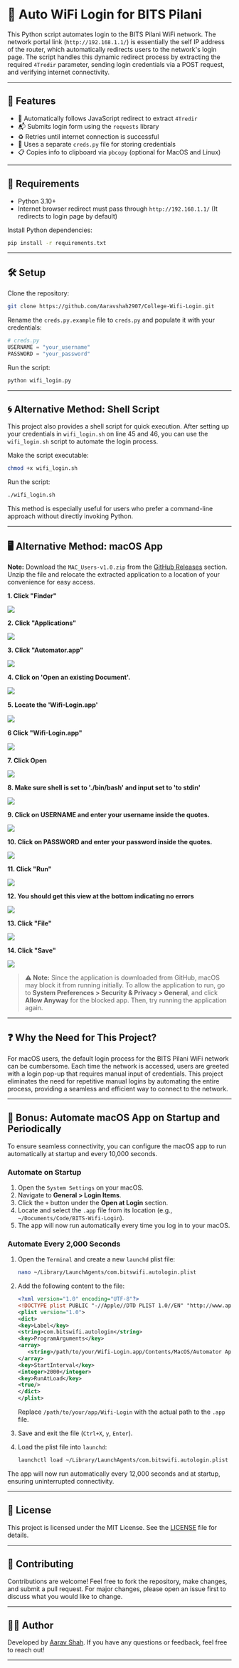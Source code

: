 # 🔐 Auto WiFi Login for BITS Pilani

This Python script automates login to the BITS Pilani WiFi network. The network portal link (`http://192.168.1.1/`) is essentially the self IP address of the router, which automatically redirects users to the network's login page. The script handles this dynamic redirect process by extracting the required `4Tredir` parameter, sending login credentials via a POST request, and verifying internet connectivity.

---

## 🚀 Features

- 🔄 Automatically follows JavaScript redirect to extract `4Tredir`
- 📬 Submits login form using the `requests` library
- ♻️ Retries until internet connection is successful
- 🔐 Uses a separate `creds.py` file for storing credentials
- 📋 Copies info to clipboard via `pbcopy` (optional for MacOS and Linux)

---

## 🧰 Requirements

- Python 3.10+
- Internet browser redirect must pass through `http://192.168.1.1/` (It redirects to login page by default)

Install Python dependencies:

```bash
pip install -r requirements.txt
```

---

## 🛠️ Setup

Clone the repository:

```bash
git clone https://github.com/Aaravshah2907/College-Wifi-Login.git
```

Rename the `creds.py.example` file to `creds.py` and populate it with your credentials:

```python
# creds.py
USERNAME = "your_username"
PASSWORD = "your_password"
```

Run the script:

```bash
python wifi_login.py
```

---

## 🌀 Alternative Method: Shell Script

This project also provides a shell script for quick execution. After setting up your credentials in `wifi_login.sh` on line 45 and 46, you can use the `wifi_login.sh` script to automate the login process.

Make the script executable:

```bash
chmod +x wifi_login.sh
```

Run the script:

```bash
./wifi_login.sh
```

This method is especially useful for users who prefer a command-line approach without directly invoking Python.

---

## 🖥️ Alternative Method: macOS App

**Note:** Download the `MAC_Users-v1.0.zip` from the [GitHub Releases](https://github.com/Aaravshah2907/College-Wifi-Login/releases) section. Unzip the file and relocate the extracted application to a location of your convenience for easy access.

**1. Click "Finder"**

<p><img src="./contents/2usnti1s.png"></p>

**2. Click "Applications"**

<p><img src="./contents/kmo0zhzj.png"></p>

**3. Click "Automator.app"**

<p><img src="./contents/ag0jce50.png"></p>

**4. Click on 'Open an existing Document'.**

<p><img src="./contents/ca3m0ml5.png"></p>

**5. Locate the 'Wiﬁ-Login.app'**

<p><img src="./contents/u1uvpqkz.png"></p>

**6 Click "Wiﬁ-Login.app"**

<p><img src="./contents/kwmyrdnf.png"></p>

**7. Click Open**

<p><img src="./contents/rwyn303f.png"></p>

**8. Make sure shell is set to './bin/bash' and input set to 'to stdin'**

<p><img src="./contents/fqquauji.png"></p>

**9. Click on USERNAME and enter your username inside the quotes.**

<p><img src="./contents/u5irnmcy.png"></p>

**10. Click on PASSWORD and enter your password inside the quotes.**

<p><img src="./contents/d3kobqnd.png"></p>

**11. Click "Run"**

<p><img src="./contents/jhr5x0jx.png"></p>

**12. You should get this view at the bottom indicating no errors**

<p><img src="./contents/yibrqktz.png"></p>

**13. Click "File"**

<p><img src="./contents/i4cb4kvx.png"></p>

**14. Click "Save"**

<p><img src="./contents/pcyja1cd.png"></p>

> **⚠️ Note:** Since the application is downloaded from GitHub, macOS may block it from running initially. To allow the application to run, go to **System Preferences > Security & Privacy > General**, and click **Allow Anyway** for the blocked app. Then, try running the application again.

---

## ❓ Why the Need for This Project?

For macOS users, the default login process for the BITS Pilani WiFi network can be cumbersome. Each time the network is accessed, users are greeted with a login pop-up that requires manual input of credentials. This project eliminates the need for repetitive manual logins by automating the entire process, providing a seamless and efficient way to connect to the network.

---

## 🎁 Bonus: Automate macOS App on Startup and Periodically

To ensure seamless connectivity, you can configure the macOS app to run automatically at startup and every 10,000 seconds.

### Automate on Startup

1. Open the `System Settings` on your macOS.
2. Navigate to **General > Login Items**.
3. Click the `+` button under the **Open at Login** section.
4. Locate and select the `.app` file from its location (e.g., `~/Documents/Code/BITS-Wifi-Login`).
5. The app will now run automatically every time you log in to your macOS.

### Automate Every 2,000 Seconds

1. Open the `Terminal` and create a new `launchd` plist file:

   ```bash
   nano ~/Library/LaunchAgents/com.bitswifi.autologin.plist
   ```

2. Add the following content to the file:

   ```xml
   <?xml version="1.0" encoding="UTF-8"?>
   <!DOCTYPE plist PUBLIC "-//Apple//DTD PLIST 1.0//EN" "http://www.apple.com/DTDs/PropertyList-1.0.dtd">
   <plist version="1.0">
   <dict>
   <key>Label</key>
   <string>com.bitswifi.autologin</string>
   <key>ProgramArguments</key>
   <array>
      <string>/path/to/your/Wifi-Login.app/Contents/MacOS/Automator Application Stub</string>
   </array>
   <key>StartInterval</key>
   <integer>2000</integer>
   <key>RunAtLoad</key>
   <true/>
   </dict>
   </plist>
   ```

   Replace `/path/to/your/app/Wifi-Login` with the actual path to the `.app` file.

3. Save and exit the file (`Ctrl+X`, `y`, `Enter`).

4. Load the plist file into `launchd`:

   ```bash
   launchctl load ~/Library/LaunchAgents/com.bitswifi.autologin.plist
   ```

The app will now run automatically every 12,000 seconds and at startup, ensuring uninterrupted connectivity.

---

## 📜 License

This project is licensed under the MIT License. See the [LICENSE](LICENSE) file for details.

---

## 🤝 Contributing

Contributions are welcome! Feel free to fork the repository, make changes, and submit a pull request. For major changes, please open an issue first to discuss what you would like to change.

---

## 🧑‍💻 Author

Developed by [Aarav Shah](https://github.com/Aaravshah2907). If you have any questions or feedback, feel free to reach out!

---
